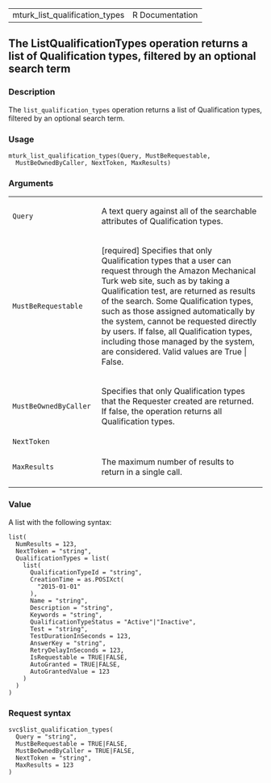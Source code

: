 <table style="width: 100%;">
<tbody>
<tr class="odd">
<td>mturk_list_qualification_types</td>
<td style="text-align: right;">R Documentation</td>
</tr>
</tbody>
</table>

## The ListQualificationTypes operation returns a list of Qualification types, filtered by an optional search term

### Description

The `list_qualification_types` operation returns a list of Qualification
types, filtered by an optional search term.

### Usage

    mturk_list_qualification_types(Query, MustBeRequestable,
      MustBeOwnedByCaller, NextToken, MaxResults)

### Arguments

<table>
<colgroup>
<col style="width: 35%" />
<col style="width: 65%" />
</colgroup>
<tbody>
<tr class="odd">
<td><code id="mturk_list_qualification_types_:_Query">Query</code></td>
<td><p>A text query against all of the searchable attributes of
Qualification types.</p></td>
</tr>
<tr class="even">
<td><code
id="mturk_list_qualification_types_:_MustBeRequestable">MustBeRequestable</code></td>
<td><p>[required] Specifies that only Qualification types that a user
can request through the Amazon Mechanical Turk web site, such as by
taking a Qualification test, are returned as results of the search. Some
Qualification types, such as those assigned automatically by the system,
cannot be requested directly by users. If false, all Qualification
types, including those managed by the system, are considered. Valid
values are True | False.</p></td>
</tr>
<tr class="odd">
<td><code
id="mturk_list_qualification_types_:_MustBeOwnedByCaller">MustBeOwnedByCaller</code></td>
<td><p>Specifies that only Qualification types that the Requester
created are returned. If false, the operation returns all Qualification
types.</p></td>
</tr>
<tr class="even">
<td><code
id="mturk_list_qualification_types_:_NextToken">NextToken</code></td>
<td></td>
</tr>
<tr class="odd">
<td><code
id="mturk_list_qualification_types_:_MaxResults">MaxResults</code></td>
<td><p>The maximum number of results to return in a single
call.</p></td>
</tr>
</tbody>
</table>

### Value

A list with the following syntax:

    list(
      NumResults = 123,
      NextToken = "string",
      QualificationTypes = list(
        list(
          QualificationTypeId = "string",
          CreationTime = as.POSIXct(
            "2015-01-01"
          ),
          Name = "string",
          Description = "string",
          Keywords = "string",
          QualificationTypeStatus = "Active"|"Inactive",
          Test = "string",
          TestDurationInSeconds = 123,
          AnswerKey = "string",
          RetryDelayInSeconds = 123,
          IsRequestable = TRUE|FALSE,
          AutoGranted = TRUE|FALSE,
          AutoGrantedValue = 123
        )
      )
    )

### Request syntax

    svc$list_qualification_types(
      Query = "string",
      MustBeRequestable = TRUE|FALSE,
      MustBeOwnedByCaller = TRUE|FALSE,
      NextToken = "string",
      MaxResults = 123
    )
